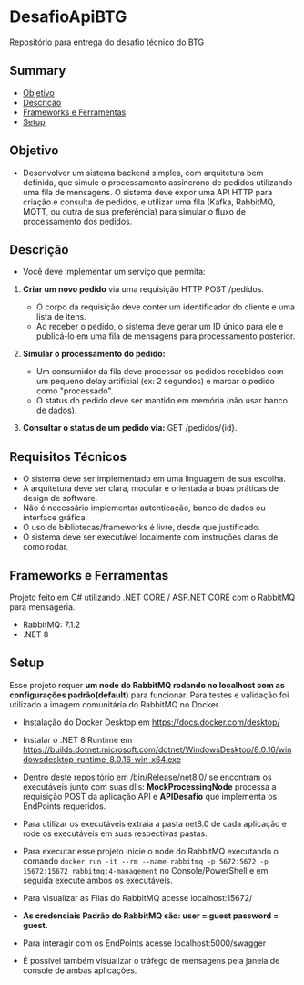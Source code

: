 # DesafioApiBTG
Repositório para entrega do desafio técnico do BTG

## Summary
* [Objetivo](#Objetivo)
* [Descrição](#Descrição)
* [Frameworks e Ferramentas](#frameworks)
* [Setup](#setup)

## Objetivo
* Desenvolver um sistema backend simples, com arquitetura bem definida, que simule o processamento assíncrono de pedidos utilizando uma fila de mensagens. O sistema deve expor uma API HTTP para criação e consulta de pedidos, e utilizar uma fila (Kafka, RabbitMQ, MQTT, ou outra de sua preferência) para simular o fluxo de processamento dos pedidos.

## Descrição
* Você deve implementar um serviço que permita:    
1. __Criar um novo pedido__ via uma requisição HTTP POST /pedidos.
   - O corpo da requisição deve conter um identificador do cliente e uma lista de itens.
   -  Ao receber o pedido, o sistema deve gerar um ID único para ele e publicá-lo em uma fila de mensagens para processamento posterior.
2. __Simular o processamento do pedido:__
   - Um consumidor da fila deve processar os pedidos recebidos com um pequeno delay artificial (ex: 2 segundos) e marcar o pedido como "processado".
   - O status do pedido deve ser mantido em memória (não usar banco de dados).

3. __Consultar o status de um pedido via:__ GET /pedidos/{id}.

## Requisitos Técnicos
* O sistema deve ser implementado em uma linguagem de sua escolha.
* A arquitetura deve ser clara, modular e orientada a boas práticas de design de software.
* Não é necessário implementar autenticação, banco de dados ou interface gráfica.
* O uso de bibliotecas/frameworks é livre, desde que justificado.
* O sistema deve ser executável localmente com instruções claras de como rodar.

## Frameworks e Ferramentas
Projeto feito em C# utilizando .NET CORE / ASP.NET CORE com o RabbitMQ para mensageria.
* RabbitMQ: 7.1.2
* .NET 8

## Setup
Esse projeto requer __um node do RabbitMQ rodando no localhost com as configurações padrão(default)__ para funcionar.  Para testes e validação foi utilizado a imagem comunitária do RabbitMQ no Docker.
* Instalação do Docker Desktop em https://docs.docker.com/desktop/

* Instalar o .NET 8 Runtime em https://builds.dotnet.microsoft.com/dotnet/WindowsDesktop/8.0.16/windowsdesktop-runtime-8.0.16-win-x64.exe
* Dentro deste repositório em /bin/Release/net8.0/ se encontram os executáveis junto com suas dlls: __MockProcessingNode__ processa a requisição POST da aplicação API  e __APIDesafio__ que implementa os EndPoints requeridos.
* Para utilizar os executáveis extraia a pasta net8.0 de cada aplicação e rode os executáveis em suas respectivas pastas.
* Para executar esse projeto inicie o node do RabbitMQ executando o comando `docker run -it --rm --name rabbitmq -p 5672:5672 -p 15672:15672 rabbitmq:4-management` no Console/PowerShell e em seguida execute ambos os executáveis.
* Para visualizar as Filas do RabbitMQ acesse localhost:15672/
*  __As credenciais Padrão do RabbitMQ são: user = guest password = guest.__
* Para interagir com os EndPoints acesse localhost:5000/swagger
* É possível também visualizar o tráfego de mensagens pela janela de console de ambas aplicações.
  
 


